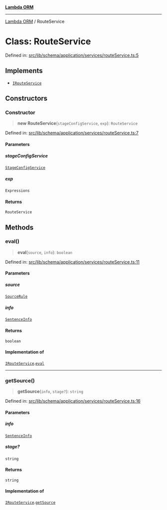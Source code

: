 [**Lambda ORM**](../README.md)

***

[Lambda ORM](../README.md) / RouteService

# Class: RouteService

Defined in: [src/lib/schema/application/services/routeService.ts:5](https://github.com/lambda-orm/lambdaorm-base/blob/5f10bdc7d0f008296efbcbe89bc2bf1ed03aaaef/src/lib/schema/application/services/routeService.ts#L5)

## Implements

- [`IRouteService`](../interfaces/IRouteService.md)

## Constructors

### Constructor

> **new RouteService**(`stageConfigService`, `exp`): `RouteService`

Defined in: [src/lib/schema/application/services/routeService.ts:7](https://github.com/lambda-orm/lambdaorm-base/blob/5f10bdc7d0f008296efbcbe89bc2bf1ed03aaaef/src/lib/schema/application/services/routeService.ts#L7)

#### Parameters

##### stageConfigService

[`StageConfigService`](StageConfigService.md)

##### exp

`Expressions`

#### Returns

`RouteService`

## Methods

### eval()

> **eval**(`source`, `info`): `boolean`

Defined in: [src/lib/schema/application/services/routeService.ts:11](https://github.com/lambda-orm/lambdaorm-base/blob/5f10bdc7d0f008296efbcbe89bc2bf1ed03aaaef/src/lib/schema/application/services/routeService.ts#L11)

#### Parameters

##### source

[`SourceRule`](../interfaces/SourceRule.md)

##### info

[`SentenceInfo`](../interfaces/SentenceInfo.md)

#### Returns

`boolean`

#### Implementation of

[`IRouteService`](../interfaces/IRouteService.md).[`eval`](../interfaces/IRouteService.md#eval)

***

### getSource()

> **getSource**(`info`, `stage?`): `string`

Defined in: [src/lib/schema/application/services/routeService.ts:16](https://github.com/lambda-orm/lambdaorm-base/blob/5f10bdc7d0f008296efbcbe89bc2bf1ed03aaaef/src/lib/schema/application/services/routeService.ts#L16)

#### Parameters

##### info

[`SentenceInfo`](../interfaces/SentenceInfo.md)

##### stage?

`string`

#### Returns

`string`

#### Implementation of

[`IRouteService`](../interfaces/IRouteService.md).[`getSource`](../interfaces/IRouteService.md#getsource)
